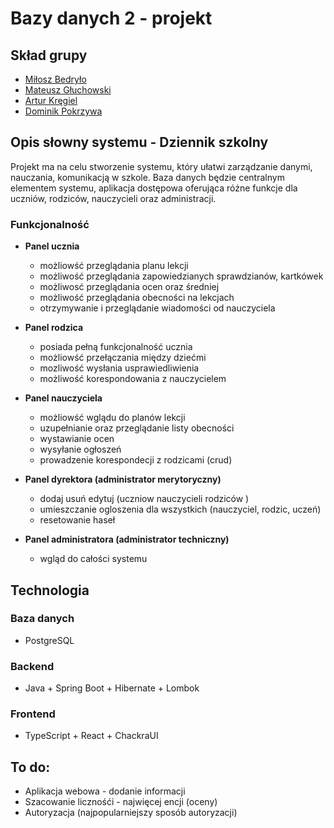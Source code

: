 # Bazy danych 2 - projekt

## Skład grupy

- [Miłosz Bedryło](https://github.com/lolex565)
- [Mateusz Głuchowski](https://github.com/hue1337)
- [Artur Kręgiel](https://github.com/arkregiel)
- [Dominik Pokrzywa](https://github.com/serrwo)

## Opis słowny systemu - Dziennik szkolny

Projekt ma na celu stworzenie systemu, który ułatwi zarządzanie danymi, nauczania, komunikacją w szkole. Baza danych będzie centralnym elementem systemu, aplikacja dostępowa oferująca różne funkcje dla uczniów, rodziców, nauczycieli oraz administracji.

### Funkcjonalność

- **Panel ucznia**
    - możliowść przeglądania planu lekcji
    - możliwość przeglądania zapowiedzianych sprawdzianów, kartkówek 
    - możliwosć przeglądania ocen oraz średniej
    - możliwość przeglądania obecności na lekcjach
    - otrzymywanie i przeglądanie wiadomości od nauczyciela

- **Panel rodzica**
    - posiada pełną funkcjonalność ucznia
    - możliowść przełączania między dziećmi 
    - mozliwość wysłania usprawiedliwienia
    - możliwość korespondowania z nauczycielem

- **Panel nauczyciela**
    - możliowść wglądu do planów lekcji 
    - uzupełnianie oraz przeglądanie listy obecności 
    - wystawianie ocen
    - wysyłanie ogłoszeń
    - prowadzenie korespondecji z rodzicami (crud)

- **Panel dyrektora (administrator merytoryczny)**
    - dodaj usuń edytuj (uczniow nauczycieli rodziców )
    - umieszczanie ogloszenia dla wszystkich (nauczyciel, rodzic, uczeń) 
    - resetowanie haseł 

- **Panel administratora (administrator techniczny)**
    - wgląd do całości systemu


## Technologia

### Baza danych

- PostgreSQL

### Backend

- Java + Spring Boot + Hibernate + Lombok

### Frontend

- TypeScript + React + ChackraUI

## To do:

- Aplikacja webowa - dodanie informacji
- Szacowanie licznośći - najwięcej encji (oceny)
- Autoryzacja (najpopularniejszy sposób autoryzacji)